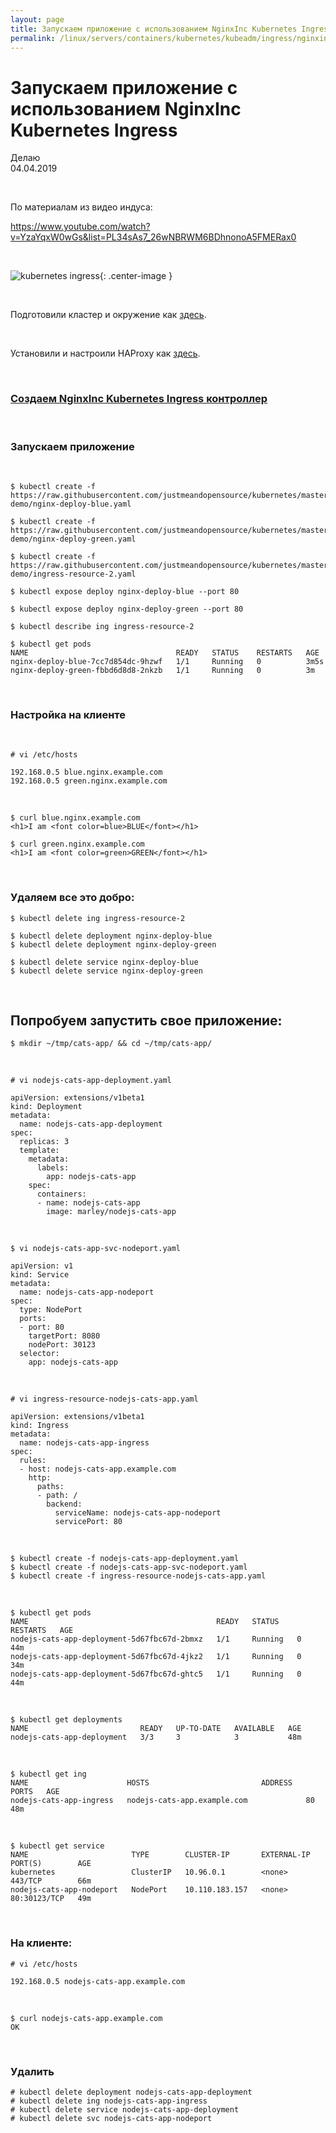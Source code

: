 ```yaml
---
layout: page
title: Запускаем приложение с использованием NginxInc Kubernetes Ingress
permalink: /linux/servers/containers/kubernetes/kubeadm/ingress/nginxinc-kubernets-ingress/
---
```


# Запускаем приложение с использованием NginxInc Kubernetes Ingress

Делаю  
04.04.2019

<br/>

По материалам из видео индуса:

https://www.youtube.com/watch?v=YzaYqxW0wGs&list=PL34sAs7_26wNBRWM6BDhnonoA5FMERax0

<br/>

![kubernetes ingress](/img/linux/servers/containers/kubernetes/kubeadm/ingress/ingress.png "kubernetes ingress"){: .center-image }

<br/>

Подготовили кластер и окружение как <a href="/linux/servers/containers/kubernetes/kubeadm/prepared-cluster/">здесь</a>.

<br/>

Установили и настроили HAProxy как <a href="/linux/servers/containers/kubernetes/kubeadm/ingress/haproxy/">здесь</a>.

<br/>

### [Создаем NginxInc Kubernetes Ingress контроллер](/linux/servers/containers/kubernetes/kubeadm/ingress/nginxinc-kubernets-ingress-install/)

<br/>

### Запускаем приложение

<br/>

    $ kubectl create -f https://raw.githubusercontent.com/justmeandopensource/kubernetes/master/yamls/ingress-demo/nginx-deploy-blue.yaml

    $ kubectl create -f https://raw.githubusercontent.com/justmeandopensource/kubernetes/master/yamls/ingress-demo/nginx-deploy-green.yaml

    $ kubectl create -f https://raw.githubusercontent.com/justmeandopensource/kubernetes/master/yamls/ingress-demo/ingress-resource-2.yaml

    $ kubectl expose deploy nginx-deploy-blue --port 80

    $ kubectl expose deploy nginx-deploy-green --port 80

    $ kubectl describe ing ingress-resource-2

    $ kubectl get pods
    NAME                                 READY   STATUS    RESTARTS   AGE
    nginx-deploy-blue-7cc7d854dc-9hzwf   1/1     Running   0          3m5s
    nginx-deploy-green-fbbd6d8d8-2nkzb   1/1     Running   0          3m

<br/>

### Настройка на клиенте

<br/>

    # vi /etc/hosts

    192.168.0.5 blue.nginx.example.com
    192.168.0.5 green.nginx.example.com

<br/>

    $ curl blue.nginx.example.com
    <h1>I am <font color=blue>BLUE</font></h1>

    $ curl green.nginx.example.com
    <h1>I am <font color=green>GREEN</font></h1>

<br/>

### Удаляем все это добро:

    $ kubectl delete ing ingress-resource-2

    $ kubectl delete deployment nginx-deploy-blue
    $ kubectl delete deployment nginx-deploy-green

    $ kubectl delete service nginx-deploy-blue
    $ kubectl delete service nginx-deploy-green

<br/>

## Попробуем запустить свое приложение:

    $ mkdir ~/tmp/cats-app/ && cd ~/tmp/cats-app/

<br/>

    # vi nodejs-cats-app-deployment.yaml

```
apiVersion: extensions/v1beta1
kind: Deployment
metadata:
  name: nodejs-cats-app-deployment
spec:
  replicas: 3
  template:
    metadata:
      labels:
        app: nodejs-cats-app
    spec:
      containers:
      - name: nodejs-cats-app
        image: marley/nodejs-cats-app
```

<br/>

    $ vi nodejs-cats-app-svc-nodeport.yaml

```
apiVersion: v1
kind: Service
metadata:
  name: nodejs-cats-app-nodeport
spec:
  type: NodePort
  ports:
  - port: 80
    targetPort: 8080
    nodePort: 30123
  selector:
    app: nodejs-cats-app
```

<br/>

    # vi ingress-resource-nodejs-cats-app.yaml

```
apiVersion: extensions/v1beta1
kind: Ingress
metadata:
  name: nodejs-cats-app-ingress
spec:
  rules:
  - host: nodejs-cats-app.example.com
    http:
      paths:
      - path: /
        backend:
          serviceName: nodejs-cats-app-nodeport
          servicePort: 80
```

<br/>

    $ kubectl create -f nodejs-cats-app-deployment.yaml
    $ kubectl create -f nodejs-cats-app-svc-nodeport.yaml
    $ kubectl create -f ingress-resource-nodejs-cats-app.yaml

<!--
 # kubectl expose deploy nodejs-cats-app-deployment --port 80

 -->

<br/>

    $ kubectl get pods
    NAME                                          READY   STATUS    RESTARTS   AGE
    nodejs-cats-app-deployment-5d67fbc67d-2bmxz   1/1     Running   0          44m
    nodejs-cats-app-deployment-5d67fbc67d-4jkz2   1/1     Running   0          34m
    nodejs-cats-app-deployment-5d67fbc67d-ghtc5   1/1     Running   0          44m

<br/>

    $ kubectl get deployments
    NAME                         READY   UP-TO-DATE   AVAILABLE   AGE
    nodejs-cats-app-deployment   3/3     3            3           48m

<br/>

    $ kubectl get ing
    NAME                      HOSTS                         ADDRESS   PORTS   AGE
    nodejs-cats-app-ingress   nodejs-cats-app.example.com             80      48m

<br/>

    $ kubectl get service
    NAME                       TYPE        CLUSTER-IP       EXTERNAL-IP   PORT(S)        AGE
    kubernetes                 ClusterIP   10.96.0.1        <none>        443/TCP        66m
    nodejs-cats-app-nodeport   NodePort    10.110.183.157   <none>        80:30123/TCP   49m

<br/>

### На клиенте:

    # vi /etc/hosts

    192.168.0.5 nodejs-cats-app.example.com

<br/>

    $ curl nodejs-cats-app.example.com
    OK

<br/>

### Удалить

    # kubectl delete deployment nodejs-cats-app-deployment
    # kubectl delete ing nodejs-cats-app-ingress
    # kubectl delete service nodejs-cats-app-deployment
    # kubectl delete svc nodejs-cats-app-nodeport
